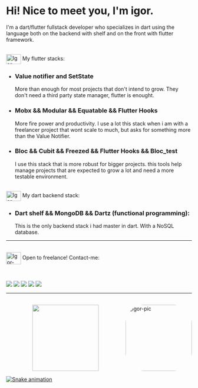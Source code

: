# Hi! Nice to meet you, I'm igor.

I'm a dart/flutter fullstack developer who specializes 
in dart using the language both on the backend with
shelf and on the front with flutter framework. 

<div style="display: inline_block"><br>
  <img align="center" alt="Igor-Flutter" height="27" width="40" src="https://cdn.jsdelivr.net/gh/devicons/devicon/icons/flutter/flutter-original.svg"> My flutter stacks:
 
 - ### Value notifier and SetState
      More than enough for most projects that don't intend to grow. They don't need a third party state manager, flutter is enought.
  
 - ### Mobx && Modular && Equatable && Flutter Hooks
      More fire power and productivity. I use a lot this stack when i am with a freelancer project that wont scale to much, but asks for something more than the Value Notifier.
 
 - ### Bloc && Cubit && Freezed && Flutter Hooks && Bloc_test
      I use this stack that is more robust for bigger projects. this tools help manage projects that are expected to grow a lot and need a more testable environment.

<div style="display: inline_block"><br>
  <img align="center" alt="Igor-Flutter" height="27" width="40" src="https://cdn.jsdelivr.net/gh/devicons/devicon/icons/dart/dart-original.svg"> My dart backend stack:

 - ### Dart shelf && MongoDB && Dartz (functional programming):
      This is the only backend stack i had master in dart. With a NoSQL database.
 
---

<div>
<div style="display: inline_block"><br>
  <img align="center" alt="Igor-Freelance" height="33" width="40" src="https://media.geeksforgeeks.org/wp-content/uploads/20210128150852/bird-300x241.png">   Open to freelance! Contact-me:
  
&nbsp;

<a href="https://www.linkedin.com/in/igor-miranda-souza-224a28208/" target="_blank"><img src="https://img.shields.io/badge/-LinkedIn-%230077B5?style=for-the-badge&logo=linkedin&logoColor=white" target="_blank"></a>
  <a href = "mailto:igor_midev@outlook.com"><img src="https://img.shields.io/badge/Microsoft_Outlook-0078D4?style=for-the-badge&logo=microsoft-outlook&logoColor=white" target="_blank"></a>
  <a href="https://www.facebook.com/igor.mirandasouza.9" target="_blank"><img src="https://img.shields.io/badge/Facebook-1877F2?style=for-the-badge&logo=facebook&logoColor=white" target="_blank"></a>
  <a href="https://wa.me/5521967103488" target="_blank"><img src="https://img.shields.io/badge/WhatsApp-25D366?style=for-the-badge&logo=whatsapp&logoColor=white" target="_blank"></a>
  <a href="https://instagram.com/igor_misouza" target="_blank"><img src="https://img.shields.io/badge/-Instagram-%23E4405F?style=for-the-badge&logo=instagram&logoColor=white" target="_blank"></a>
</div>

---

<div style="display: inline_block"><br>
<img align="right" alt="Igor-pic" height="180" style="border-radius:50px;" src="https://instagram.fsdu8-2.fna.fbcdn.net/v/t51.2885-15/103675132_295652188129964_7673321093869081766_n.jpg?stp=dst-jpg_e35_s480x480&_nc_ht=instagram.fsdu8-2.fna.fbcdn.net&_nc_cat=108&_nc_ohc=LdBwbdcGcvkAX_DH1PP&edm=AOQ1c0wBAAAA&ccb=7-5&oh=00_AT_gDaBOw9bK2veXVTURvsPaLx3XpkGlA-VI9F0j85n93A&oe=62F3FA79&_nc_sid=8fd12b">
</div>

<div align="center">
  <a href="https://github.com/igormidev"> 
  <img height="180em" src="https://github-readme-stats.vercel.app/api?username=igormidev&show_icons=true&theme=dark&include_all_commits=true&count_private=true"/>
</div>

![Snake animation](https://github.com/igormidev/igormidev/blob/output/github-contribution-grid-snake.svg)
